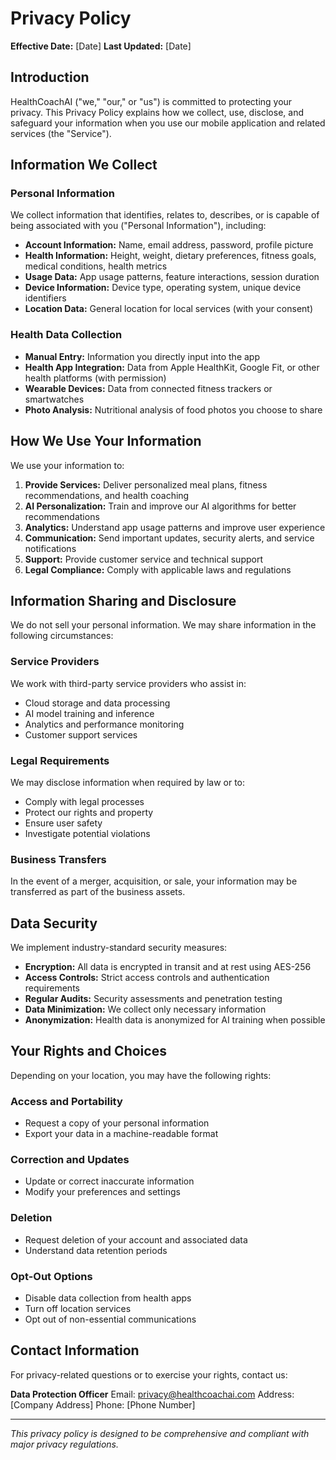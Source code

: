 # Privacy Policy

**Effective Date:** [Date]
**Last Updated:** [Date]

## Introduction

HealthCoachAI ("we," "our," or "us") is committed to protecting your privacy. This Privacy Policy explains how we collect, use, disclose, and safeguard your information when you use our mobile application and related services (the "Service").

## Information We Collect

### Personal Information
We collect information that identifies, relates to, describes, or is capable of being associated with you ("Personal Information"), including:

- **Account Information:** Name, email address, password, profile picture
- **Health Information:** Height, weight, dietary preferences, fitness goals, medical conditions, health metrics
- **Usage Data:** App usage patterns, feature interactions, session duration
- **Device Information:** Device type, operating system, unique device identifiers
- **Location Data:** General location for local services (with your consent)

### Health Data Collection
- **Manual Entry:** Information you directly input into the app
- **Health App Integration:** Data from Apple HealthKit, Google Fit, or other health platforms (with permission)
- **Wearable Devices:** Data from connected fitness trackers or smartwatches
- **Photo Analysis:** Nutritional analysis of food photos you choose to share

## How We Use Your Information

We use your information to:

1. **Provide Services:** Deliver personalized meal plans, fitness recommendations, and health coaching
2. **AI Personalization:** Train and improve our AI algorithms for better recommendations
3. **Analytics:** Understand app usage patterns and improve user experience
4. **Communication:** Send important updates, security alerts, and service notifications
5. **Support:** Provide customer service and technical support
6. **Legal Compliance:** Comply with applicable laws and regulations

## Information Sharing and Disclosure

We do not sell your personal information. We may share information in the following circumstances:

### Service Providers
We work with third-party service providers who assist in:
- Cloud storage and data processing
- AI model training and inference
- Analytics and performance monitoring
- Customer support services

### Legal Requirements
We may disclose information when required by law or to:
- Comply with legal processes
- Protect our rights and property
- Ensure user safety
- Investigate potential violations

### Business Transfers
In the event of a merger, acquisition, or sale, your information may be transferred as part of the business assets.

## Data Security

We implement industry-standard security measures:

- **Encryption:** All data is encrypted in transit and at rest using AES-256
- **Access Controls:** Strict access controls and authentication requirements
- **Regular Audits:** Security assessments and penetration testing
- **Data Minimization:** We collect only necessary information
- **Anonymization:** Health data is anonymized for AI training when possible

## Your Rights and Choices

Depending on your location, you may have the following rights:

### Access and Portability
- Request a copy of your personal information
- Export your data in a machine-readable format

### Correction and Updates
- Update or correct inaccurate information
- Modify your preferences and settings

### Deletion
- Request deletion of your account and associated data
- Understand data retention periods

### Opt-Out Options
- Disable data collection from health apps
- Turn off location services
- Opt out of non-essential communications

## Contact Information

For privacy-related questions or to exercise your rights, contact us:

**Data Protection Officer**
Email: privacy@healthcoachai.com
Address: [Company Address]
Phone: [Phone Number]

---

*This privacy policy is designed to be comprehensive and compliant with major privacy regulations.*